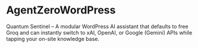 # AgentZeroWordPress
Quantum Sentinel – A modular WordPress AI assistant that defaults to free Groq and can instantly switch to xAI, OpenAI, or Google (Gemini) APIs while tapping your on-site knowledge base.
